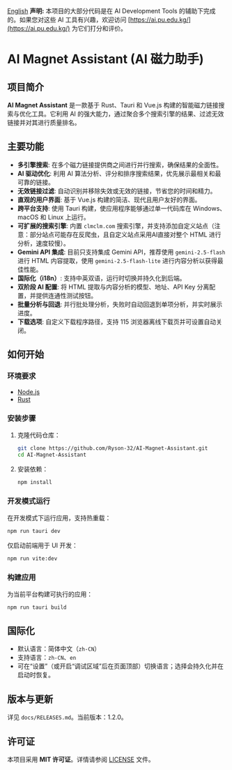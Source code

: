 [English](README.md)
**声明:** 本项目的大部分代码是在 AI Development Tools 的辅助下完成的。如果您对这些 AI 工具有兴趣，欢迎访问 [https://ai.pu.edu.kg/](https://ai.pu.edu.kg/) 为它们打分和评价。

# AI Magnet Assistant (AI 磁力助手)

## 项目简介

**AI Magnet Assistant** 是一款基于 Rust、Tauri 和 Vue.js 构建的智能磁力链接搜索与优化工具。它利用 AI 的强大能力，通过聚合多个搜索引擎的结果、过滤无效链接并对其进行质量排名。

## 主要功能

-   **多引擎搜索**: 在多个磁力链接提供商之间进行并行搜索，确保结果的全面性。
-   **AI 驱动优化**: 利用 AI 算法分析、评分和排序搜索结果，优先展示最相关和最可靠的链接。
-   **无效链接过滤**: 自动识别并移除失效或无效的链接，节省您的时间和精力。
-   **直观的用户界面**: 基于 Vue.js 构建的简洁、现代且用户友好的界面。
-   **跨平台支持**: 使用 Tauri 构建，使应用程序能够通过单一代码库在 Windows、macOS 和 Linux 上运行。
-   **可扩展的搜索引擎**: 内置 `clmclm.com` 搜索引擎，并支持添加自定义站点（注意：部分站点可能存在反爬虫，且自定义站点采用AI直接对整个 HTML 进行分析，速度较慢）。
-   **Gemini API 集成**: 目前只支持集成 Gemini API，推荐使用 `gemini-2.5-flash` 进行 HTML 内容提取，使用 `gemini-2.5-flash-lite` 进行内容分析以获得最佳性能。
-   **国际化（i18n）**: 支持中英双语，运行时切换并持久化到后端。
-   **双阶段 AI 配置**: 将 HTML 提取与内容分析的模型、地址、API Key 分离配置，并提供连通性测试按钮。
-   **批量分析与回退**: 并行批处理分析，失败时自动回退到单项分析，并实时展示进度。
-   **下载选项**: 自定义下载程序路径，支持 115 浏览器离线下载页并可设置自动关闭。

## 如何开始

### 环境要求

-   [Node.js](https://nodejs.org/zh-cn/)
-   [Rust](https://www.rust-lang.org/zh-CN/tools/install)

### 安装步骤

1.  克隆代码仓库：
    ```bash
    git clone https://github.com/Ryson-32/AI-Magnet-Assistant.git
    cd AI-Magnet-Assistant
    ```

2.  安装依赖：
    ```bash
    npm install
    ```

### 开发模式运行

在开发模式下运行应用，支持热重载：

```bash
npm run tauri dev
```

仅启动前端用于 UI 开发：

```bash
npm run vite:dev
```

### 构建应用

为当前平台构建可执行的应用：

```bash
npm run tauri build
```

## 国际化

- 默认语言：简体中文（`zh-CN`）
- 支持语言：`zh-CN`、`en`
- 可在“设置”（或开启“调试区域”后在页面顶部）切换语言；选择会持久化并在启动时恢复。

## 版本与更新

详见 `docs/RELEASES.md`。当前版本：1.2.0。

## 许可证

本项目采用 **MIT 许可证**。详情请参阅 [LICENSE](LICENSE) 文件。